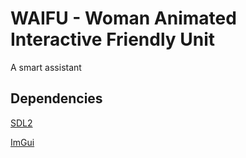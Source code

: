 # WAIFU - Woman Animated Interactive Friendly Unit
A smart assistant

## Dependencies
[SDL2](https://www.libsdl.org/download-2.0.php)

[ImGui](https://github.com/ocornut/imgui)
